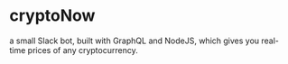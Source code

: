 # cryptoNow
a small Slack bot, built with GraphQL and NodeJS, which gives you real-time prices of any cryptocurrency. 
